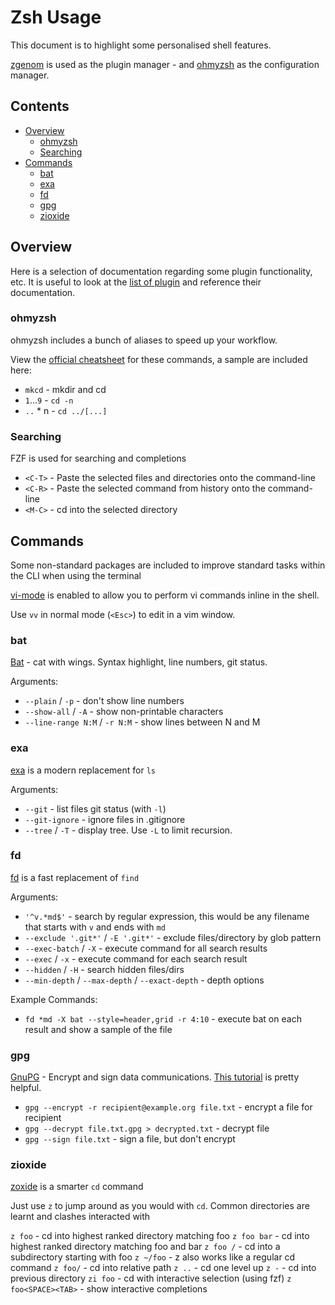 # Zsh Usage

This document is to highlight some personalised shell features.

[zgenom](https://github.com/jandamm/zgenom) is used as the plugin manager - and [ohmyzsh](https://github.com/ohmyzsh/ohmyzsh/) as the configuration manager.

## Contents

<!-- vim-md-toc format=bullets ignore=^Contents$ -->
* [Overview](#overview)
  * [ohmyzsh](#ohmyzsh)
  * [Searching](#searching)
* [Commands](#commands)
  * [bat](#bat)
  * [exa](#exa)
  * [fd](#fd)
  * [gpg](#gpg)
  * [zioxide](#zioxide)
<!-- vim-md-toc END -->

## Overview

Here is a selection of documentation regarding some plugin functionality, etc. It is useful to look at the [list of plugin](./.zsh/plugins.zsh) and reference their documentation.

### ohmyzsh

ohmyzsh includes a bunch of aliases to speed up your workflow.

View the [official cheatsheet](https://github.com/ohmyzsh/ohmyzsh/wiki/Cheatsheet) for these commands, a sample are included here:

- `mkcd` - mkdir and cd
- `1`...`9` - `cd -n`
- `..` * n - `cd ../[...]`

### Searching

FZF is used for searching and completions

- `<C-T>` - Paste the selected files and directories onto the command-line
- `<C-R>` - Paste the selected command from history onto the command-line
- `<M-C>` - cd into the selected directory

## Commands

Some non-standard packages are included to improve standard tasks within the CLI when using the terminal

[vi-mode](https://github.com/ohmyzsh/ohmyzsh/tree/master/plugins/vi-mode) is enabled to allow you to perform vi commands inline in the shell.

Use `vv` in normal mode (`<Esc>`) to edit in a vim window.

### bat

[Bat](https://github.com/sharkdp/bat) - cat with wings. Syntax highlight, line numbers, git status.

Arguments:

- `--plain` / `-p` - don't show line numbers
- `--show-all` / `-A` - show non-printable characters
- `--line-range N:M` / `-r N:M` - show lines between N and M

### exa

[exa](https://github.com/ogham/exa) is a modern replacement for `ls`

Arguments:

- `--git` - list files git status (with `-l`)
- `--git-ignore` - ignore files in .gitignore
- `--tree` / `-T` - display tree. Use `-L` to limit recursion.

### fd

[fd](https://github.com/sharkdp/fd) is a fast replacement of `find`

Arguments:

- `'^v.*md$'` - search by regular expression, this would be any filename that starts with `v` and ends with `md`
- `--exclude '.git*'` / `-E '.git*'` - exclude files/directory by glob pattern
- `--exec-batch` / `-X` - execute command for all search results
- `--exec` / `-x` - execute command for each search result
- `--hidden` / `-H` - search hidden files/dirs
- `--min-depth` / `--max-depth` / `--exact-depth` - depth options

Example Commands:

- `fd *md -X bat --style=header,grid -r 4:10` - execute bat on each result and show a sample of the file

### gpg

[GnuPG](https://gnupg.org/) - Encrypt and sign data communications. [This tutorial](https://www.devdungeon.com/content/gpg-tutorial) is pretty helpful.


- `gpg --encrypt -r recipient@example.org file.txt` - encrypt a file for recipient
- `gpg --decrypt file.txt.gpg > decrypted.txt` - decrypt file
- `gpg --sign file.txt` - sign a file, but don't encrypt

### zioxide

[zoxide](https://github.com/ajeetdsouza/zoxide) is a smarter `cd` command

Just use `z` to jump around as you would with `cd`. Common directories are learnt and clashes interacted with

`z foo` - cd into highest ranked directory matching foo
`z foo bar` - cd into highest ranked directory matching foo and bar
`z foo /` - cd into a subdirectory starting with foo
`z ~/foo` - z also works like a regular cd command
`z foo/` - cd into relative path
`z ..` - cd one level up
`z -` - cd into previous directory
`zi foo` - cd with interactive selection (using fzf)
`z foo<SPACE><TAB>` - show interactive completions
